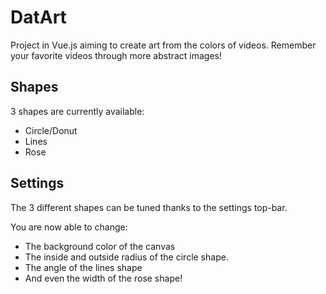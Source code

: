# DatArt

Project in Vue.js aiming to create art from the colors of videos. Remember your favorite videos through more abstract images!

## Shapes

3 shapes are currently available:

- Circle/Donut
- Lines
- Rose

## Settings

The 3 different shapes can be tuned thanks to the settings top-bar.

You are now able to change: 

- The background color of the canvas
- The inside and outside radius of the circle shape.
- The angle of the lines shape
- And even the width of the rose shape!

